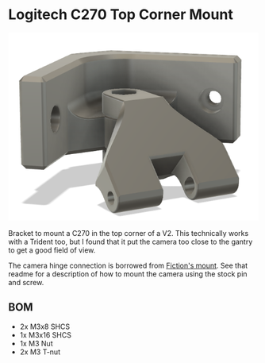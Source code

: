 # Logitech C270 Top Corner Mount

![](Images/image1.png)

Bracket to mount a C270 in the top corner of a V2.
This technically works with a Trident too, but I found that it put the camera too close to the gantry to get a good field of view.

The camera hinge connection is borrowed from [Fiction's mount](../../Fiction/C270_Mount/readme.md).
See that readme for a description of how to mount the camera using the stock pin and screw.

## BOM

- 2x M3x8 SHCS
- 1x M3x16 SHCS
- 1x M3 Nut
- 2x M3 T-nut
